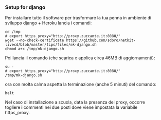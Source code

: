 ### Setup for django


Per installare tutto il software per trasformare la tua
penna in ambiente di sviluppo django + Heroku lancia i comandi:

	cd /tmp
	# export https_proxy="http://proxy.zuccante.it:8080/"
	wget --no-check-certificate https://github.com/sdoro/netkit-livecd/blob/master/tips/files/mk-django.sh
	chmod a+x /tmp/mk-django.sh

Poi lancia il comando (che scarica e applica circa 46MB di aggiornamenti):

	su -
	# export https_proxy="http://proxy.zuccante.it:8080/"
	/tmp/mk-django.sh

ora con molta calma aspetta la terminazione (anche 5 minuti) del comando:

	halt


Nel caso di installazione a scuola, data la presenza del proxy,
occorre togliere i commenti nei due posti dove viene impostata la
variabile https_proxy.

